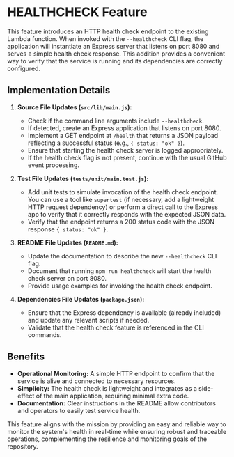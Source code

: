 # HEALTHCHECK Feature

This feature introduces an HTTP health check endpoint to the existing Lambda function. When invoked with the `--healthcheck` CLI flag, the application will instantiate an Express server that listens on port 8080 and serves a simple health check response. This addition provides a convenient way to verify that the service is running and its dependencies are correctly configured.

## Implementation Details

1. **Source File Updates (`src/lib/main.js`):**
   - Check if the command line arguments include `--healthcheck`.
   - If detected, create an Express application that listens on port 8080.
   - Implement a GET endpoint at `/health` that returns a JSON payload reflecting a successful status (e.g., `{ status: "ok" }`).
   - Ensure that starting the health check server is logged appropriately.
   - If the health check flag is not present, continue with the usual GitHub event processing.

2. **Test File Updates (`tests/unit/main.test.js`):**
   - Add unit tests to simulate invocation of the health check endpoint. You can use a tool like `supertest` (if necessary, add a lightweight HTTP request dependency) or perform a direct call to the Express app to verify that it correctly responds with the expected JSON data.
   - Verify that the endpoint returns a 200 status code with the JSON response `{ status: "ok" }`.

3. **README File Updates (`README.md`):**
   - Update the documentation to describe the new `--healthcheck` CLI flag.
   - Document that running `npm run healthcheck` will start the health check server on port 8080.
   - Provide usage examples for invoking the health check endpoint.

4. **Dependencies File Updates (`package.json`):**
   - Ensure that the Express dependency is available (already included) and update any relevant scripts if needed.
   - Validate that the health check feature is referenced in the CLI commands.

## Benefits

- **Operational Monitoring:** A simple HTTP endpoint to confirm that the service is alive and connected to necessary resources.
- **Simplicity:** The health check is lightweight and integrates as a side-effect of the main application, requiring minimal extra code.
- **Documentation:** Clear instructions in the README allow contributors and operators to easily test service health.

This feature aligns with the mission by providing an easy and reliable way to monitor the system's health in real-time while ensuring robust and traceable operations, complementing the resilience and monitoring goals of the repository.
